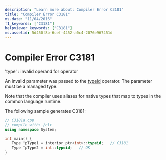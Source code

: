 ```yaml
---
description: "Learn more about: Compiler Error C3181"
title: "Compiler Error C3181"
ms.date: "11/04/2016"
f1_keywords: ["C3181"]
helpviewer_keywords: ["C3181"]
ms.assetid: 5d450f8b-6cef-4452-a0c4-2076e967451d
---
```

# Compiler Error C3181

'type' : invalid operand for operator

An invalid parameter was passed to the [typeid](../../extensions/typeid-cpp-component-extensions.md) operator. The parameter must be a managed type.

Note that the compiler uses aliases for native types that map to types in the common language runtime.

The following sample generates C3181:

```cpp
// C3181a.cpp
// compile with: /clr
using namespace System;

int main() {
   Type ^pType1 = interior_ptr<int>::typeid;   // C3181
   Type ^pType2 = int::typeid;   // OK
}
```
